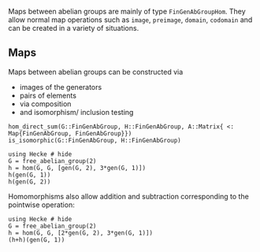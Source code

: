 Maps between abelian groups are mainly of type `FinGenAbGroupHom`. They
allow normal map operations such as `image`, `preimage`, `domain`, `codomain`
and can be created in a variety of situations.
## Maps
Maps between abelian groups can be constructed via
 - images of the generators
 - pairs of elements
 - via composition
 - and isomorphism/ inclusion testing

```@docs
hom_direct_sum(G::FinGenAbGroup, H::FinGenAbGroup, A::Matrix{ <: Map{FinGenAbGroup, FinGenAbGroup}})
is_isomorphic(G::FinGenAbGroup, H::FinGenAbGroup)
```

```@repl
using Hecke # hide
G = free_abelian_group(2)
h = hom(G, G, [gen(G, 2), 3*gen(G, 1)])
h(gen(G, 1))
h(gen(G, 2))
```

Homomorphisms also allow addition and subtraction corresponding to the
pointwise operation:
```@repl
using Hecke # hide
G = free_abelian_group(2)
h = hom(G, G, [2*gen(G, 2), 3*gen(G, 1)])
(h+h)(gen(G, 1))
```

